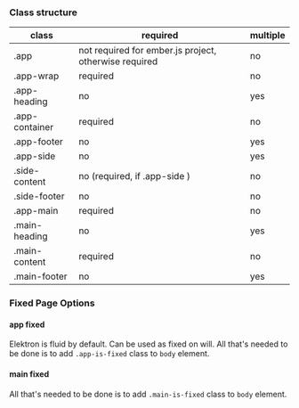 ### Class structure
| class | required                                              | multiple |
|-------|-------------------------------------------------------|----------|
| .app  | not required for ember.js project, otherwise required | no       |
| .app-wrap | required                                            | no       |
| .app-heading | no                                    | yes      |
| .app-container | required | no |
| .app-footer | no | yes |
| .app-side | no | yes|
| .side-content | no (required, if .app-side ) | no|
| .side-footer | no | no |
| .app-main | required | no |
| .main-heading | no | yes |
| .main-content | required | no |
| .main-footer | no | yes |

### Fixed Page Options

#### app fixed
Elektron is fluid by default. Can be used as fixed on will. All that's needed to be done is to add `.app-is-fixed` class to `body` element.

#### main fixed
All that's needed to be done is to add `.main-is-fixed` class to `body` element.
